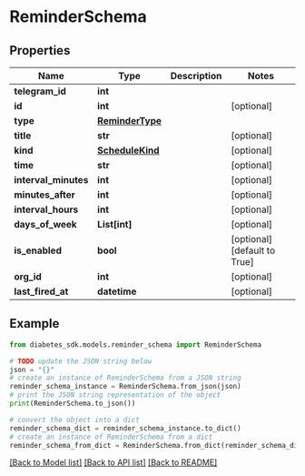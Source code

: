 # ReminderSchema


## Properties

Name | Type | Description | Notes
------------ | ------------- | ------------- | -------------
**telegram_id** | **int** |  | 
**id** | **int** |  | [optional] 
**type** | [**ReminderType**](ReminderType.md) |  | 
**title** | **str** |  | [optional] 
**kind** | [**ScheduleKind**](ScheduleKind.md) |  | [optional] 
**time** | **str** |  | [optional] 
**interval_minutes** | **int** |  | [optional] 
**minutes_after** | **int** |  | [optional] 
**interval_hours** | **int** |  | [optional] 
**days_of_week** | **List[int]** |  | [optional] 
**is_enabled** | **bool** |  | [optional] [default to True]
**org_id** | **int** |  | [optional] 
**last_fired_at** | **datetime** |  | [optional] 

## Example

```python
from diabetes_sdk.models.reminder_schema import ReminderSchema

# TODO update the JSON string below
json = "{}"
# create an instance of ReminderSchema from a JSON string
reminder_schema_instance = ReminderSchema.from_json(json)
# print the JSON string representation of the object
print(ReminderSchema.to_json())

# convert the object into a dict
reminder_schema_dict = reminder_schema_instance.to_dict()
# create an instance of ReminderSchema from a dict
reminder_schema_from_dict = ReminderSchema.from_dict(reminder_schema_dict)
```
[[Back to Model list]](../README.md#documentation-for-models) [[Back to API list]](../README.md#documentation-for-api-endpoints) [[Back to README]](../README.md)


